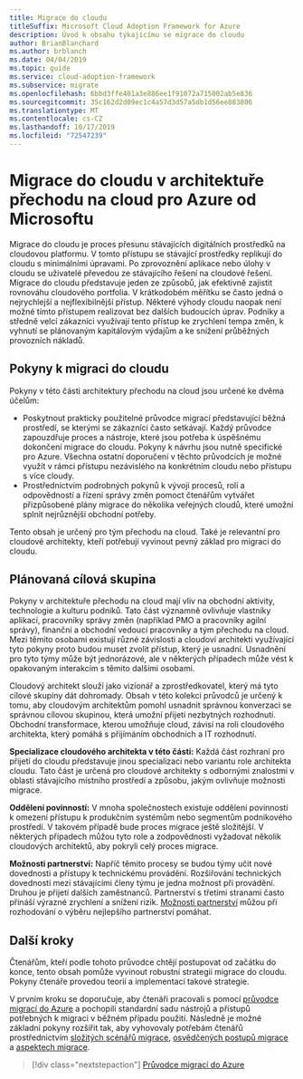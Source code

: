```yaml
---
title: Migrace do cloudu
titleSuffix: Microsoft Cloud Adoption Framework for Azure
description: Úvod k obsahu týkajícímu se migrace do cloudu
author: BrianBlanchard
ms.author: brblanch
ms.date: 04/04/2019
ms.topic: guide
ms.service: cloud-adoption-framework
ms.subservice: migrate
ms.openlocfilehash: 6bbd3ffe401a3e886ee1f91072a715002ab5e836
ms.sourcegitcommit: 35c162d2d09ec1c4a57d3d57a5db1d56ee883806
ms.translationtype: MT
ms.contentlocale: cs-CZ
ms.lasthandoff: 10/17/2019
ms.locfileid: "72547239"
---
```

# <a name="cloud-migration-in-the-microsoft-cloud-adoption-framework-for-azure"></a>Migrace do cloudu v architektuře přechodu na cloud pro Azure od Microsoftu

Migrace do cloudu je proces přesunu stávajících digitálních prostředků na cloudovou platformu. V tomto přístupu se stávající prostředky replikují do cloudu s minimálními úpravami. Po zprovoznění aplikace nebo úlohy v cloudu se uživatelé převedou ze stávajícího řešení na cloudové řešení. Migrace do cloudu představuje jeden ze způsobů, jak efektivně zajistit rovnováhu cloudového portfolia. V krátkodobém měřítku se často jedná o nejrychlejší a nejflexibilnější přístup. Některé výhody cloudu naopak není možné tímto přístupem realizovat bez dalších budoucích úprav. Podniky a středně velcí zákazníci využívají tento přístup ke zrychlení tempa změn, k vyhnutí se plánovaným kapitálovým výdajům a ke snížení průběžných provozních nákladů.

## <a name="cloud-migration-guidance"></a>Pokyny k migraci do cloudu

Pokyny v této části architektury přechodu na cloud jsou určené ke dvěma účelům:

- Poskytnout prakticky použitelné průvodce migrací představující běžná prostředí, se kterými se zákazníci často setkávají. Každý průvodce zapouzdřuje proces a nástroje, které jsou potřeba k úspěšnému dokončení migrace do cloudu. Pokyny k návrhu jsou nutně specifické pro Azure. Všechna ostatní doporučení v těchto průvodcích je možné využít v rámci přístupu nezávislého na konkrétním cloudu nebo přístupu s více cloudy.
- Prostřednictvím podrobných pokynů k vývoji procesů, rolí a odpovědností a řízení správy změn pomoct čtenářům vytvářet přizpůsobené plány migrace do několika veřejných cloudů, které umožní splnit nejrůznější obchodní potřeby.

Tento obsah je určený pro tým přechodu na cloud. Také je relevantní pro cloudové architekty, kteří potřebují vyvinout pevný základ pro migraci do cloudu.

## <a name="intended-audience"></a>Plánovaná cílová skupina

Pokyny v architektuře přechodu na cloud mají vliv na obchodní aktivity, technologie a kulturu podniků. Tato část významně ovlivňuje vlastníky aplikací, pracovníky správy změn (například PMO a pracovníky agilní správy), finanční a obchodní vedoucí pracovníky a tým přechodu na cloud. Mezi těmito osobami existují různé závislosti a cloudoví architekti využívající tyto pokyny proto budou muset zvolit přístup, který je usnadní. Usnadnění pro tyto týmy může být jednorázové, ale v některých případech může vést k opakovaným interakcím s těmito dalšími osobami.

Cloudový architekt slouží jako vizionář a zprostředkovatel, který má tyto cílové skupiny dát dohromady. Obsah v této kolekci průvodců je určený k tomu, aby cloudovým architektům pomohl usnadnit správnou konverzaci se správnou cílovou skupinou, která umožní přijetí nezbytných rozhodnutí. Obchodní transformace, kterou umožňuje cloud, závisí na roli cloudového architekta, který pomáhá s přijímáním obchodních a IT rozhodnutí.

**Specializace cloudového architekta v této části:** Každá část rozhraní pro přijetí do cloudu představuje jinou specializaci nebo variantu role architekta cloudu. Tato část je určená pro cloudové architekty s odbornými znalostmi v oblasti stávajícího místního prostředí a způsobu, jakým ovlivňuje možnosti migrace.

**Oddělení povinností:** V mnoha společnostech existuje oddělení povinností k omezení přístupu k produkčním systémům nebo segmentům podnikového prostředí. V takovém případě bude proces migrace ještě složitější. V některých případech můžou tyto role a zodpovědnosti vyžadovat několik cloudových architektů, aby pokryli celý proces migrace.

**Možnosti partnerství:** Napříč těmito procesy se budou týmy učit nové dovednosti a přístupy k technickému provádění. Rozšiřování technických dovedností mezi stávajícími členy týmu je jedna možnost při provádění. Druhou je přijetí dalších zaměstnanců. Partnerství s třetími stranami často přináší výrazné zrychlení a snížení rizik. [Možnosti partnerství](./migration-considerations/assess/partnership-options.md) můžou při rozhodování o výběru nejlepšího partnerství pomáhat.

## <a name="next-steps"></a>Další kroky

Čtenářům, kteří podle tohoto průvodce chtějí postupovat od začátku do konce, tento obsah pomůže vyvinout robustní strategii migrace do cloudu. Pokyny čtenáře provedou teorií a implementací takové strategie.

V prvním kroku se doporučuje, aby čtenáři pracovali s pomocí [průvodce migrací do Azure](./azure-migration-guide/index.md) a pochopili standardní sadu nástrojů a přístupů potřebných k migraci v běžném případu použití. Následně je možné základní pokyny rozšířit tak, aby vyhovovaly potřebám čtenářů prostřednictvím [složitých scénářů migrace](./expanded-scope/index.md), [osvědčených postupů migrace](./azure-best-practices/index.md) a [aspektech migrace](./migration-considerations/index.md).

> [!div class="nextstepaction"]
> [Průvodce migrací do Azure](./azure-migration-guide/index.md)
